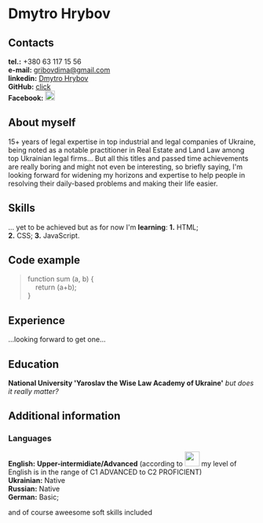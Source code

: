 # Dmytro Hrybov

## Contacts

**tel.:** +380 63 117 15 56  
**e-mail:** <gribovdima@gmail.com>  
**linkedin:** [Dmytro Hrybov](https://www.linkedin.com/in/dmitry-gribov/)  
**GitHub:** [click](https://github.com/DmytroHrybov/)  
**Facebook:** [<img src="https://upload.wikimedia.org/wikipedia/commons/thumb/0/05/Facebook_Logo_%282019%29.png/768px-Facebook_Logo_%282019%29.png" width="20" height="20">](https://www.facebook.com/dmitriy.gribov.1)

## About myself

15+ years of legal expertise in top industrial and legal companies of Ukraine, being noted as a notable practitioner in Real Estate and Land Law among top Ukrainian legal firms... But all this titles and passed time achievements are really boring and might not even be interesting, so briefly saying, I'm looking forward for widening my horizons and expertise to help people in resolving their daily-based problems and making their life easier.

## Skills

... yet to be achieved but as for now I'm **learning**:
**1.** HTML;  
**2.** CSS;
**3.** JavaScript.

## Code example
> function sum (a, b) {  
> &nbsp;&nbsp;&nbsp; return (a+b);  
> }

## Experience

...looking forward to get one...

## Education

__National University 'Yaroslav the Wise Law Academy of Ukraine'__ *but does it really matter?*

## Additional information

### Languages

**English:** __Upper-intermidiate/Advanced__ (according to [<img src="https://a.storyblok.com/f/71234/103x24/da9ab91cbd/efset-logo_black.svg" width="30" height="30">](https://www.efset.org/) my level of English is in the range of C1 ADVANCED to C2 PROFICIENT)  
**Ukrainian:** Native  
**Russian:** Native  
**German:** Basic;  

and of course aweesome soft skills included 
